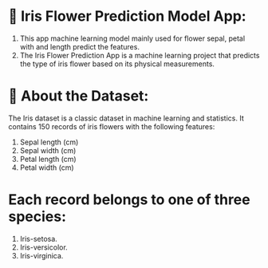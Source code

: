 # 🌸 Iris Flower Prediction Model App: 
1. This app machine learning model mainly used for flower sepal, petal with and length predict the features.
2. The Iris Flower Prediction App is a machine learning project that predicts the type of iris flower based on its physical measurements.
   
# 🔑 About the Dataset:
The Iris dataset is a classic dataset in machine learning and statistics. It contains 150 records of iris flowers with the following features:
1. Sepal length (cm)
2. Sepal width (cm)
3. Petal length (cm)
4. Petal width (cm)
   
# Each record belongs to one of three species:
1. Iris-setosa.
2. Iris-versicolor.
3. Iris-virginica.
    







